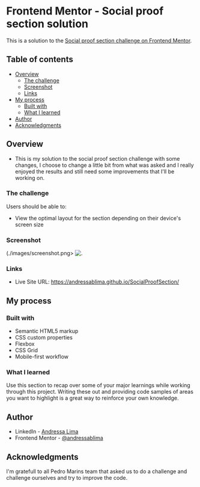# Frontend Mentor - Social proof section solution

This is a solution to the [Social proof section challenge on Frontend Mentor](https://www.frontendmentor.io/challenges/social-proof-section-6e0qTv_bA). 

## Table of contents

- [Overview](#overview)
  - [The challenge](#the-challenge)
  - [Screenshot](#screenshot)
  - [Links](#links)
- [My process](#my-process)
  - [Built with](#built-with)
  - [What I learned](#what-i-learned)
- [Author](#author)
- [Acknowledgments](#acknowledgments)


## Overview
- This is my solution to the social proof section challenge with some changes, I choose to change a little bit from what was asked and I really enjoyed the results and still need some improvements that I'll be working on. 

### The challenge

Users should be able to:

- View the optimal layout for the section depending on their device's screen size

### Screenshot

(./images/screenshot.png>
![.](./screenshot.jpg)


### Links

- Live Site URL: https://andressablima.github.io/SocialProofSection/

## My process

### Built with

- Semantic HTML5 markup
- CSS custom properties
- Flexbox
- CSS Grid
- Mobile-first workflow

### What I learned

Use this section to recap over some of your major learnings while working through this project. Writing these out and providing code samples of areas you want to highlight is a great way to reinforce your own knowledge.


## Author

- LinkedIn - [Andressa Lima](https://www.linkedin.com/in/andressa-lima-444240190/)
- Frontend Mentor - [@andressablima](https://www.frontendmentor.io/profile/andressablima)


## Acknowledgments

I'm gratefull to all Pedro Marins team that asked us to do a challenge and challenge ourselves and try to improve the code.

